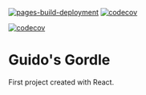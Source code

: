 [![pages-build-deployment](https://github.com/guidoarkesteijn/react-wordle/actions/workflows/pages/pages-build-deployment/badge.svg?branch=gh-pages)](https://github.com/guidoarkesteijn/react-wordle/actions/workflows/pages/pages-build-deployment)
[![codecov](https://codecov.io/github/guidoarkesteijn/react-wordle/branch/master/graph/badge.svg?token=WPIsteixmp)](https://codecov.io/github/guidoarkesteijn/react-wordle)

[![codecov](https://codecov.io/github/guidoarkesteijn/react-wordle/branch/master/graph/tree.svg?token=WPIsteixmp)](https://codecov.io/github/guidoarkesteijn/react-wordle)

# Guido's Gordle
First project created with React.

